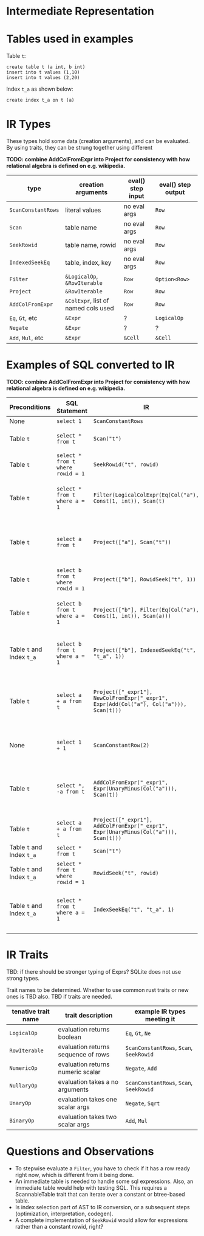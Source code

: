 Intermediate Representation
====================


# Tables used in examples

Table `t`:
```
create table t (a int, b int)
insert into t values (1,10)
insert into t values (2,20)
```

Index `t_a` as shown below: 
```
create index t_a on t (a)
```

# IR Types
These types hold some data (creation arguments), and can be evaluated.  By using traits, they
can be strung together using different 

**TODO: combine AddColFromExpr into Project for consistency with how relational algebra is defined on e.g. wikipedia.**

|       type         | creation arguments | eval() step input | eval() step output  |
| ------------------ | ------------------ | ---------------- | ------------- |
| `ScanConstantRows` | literal     values | no eval args     | `Row`        |
| `Scan`             | table name         | no eval args     | `Row`        |
| `SeekRowid`        | table name, rowid  | no eval args     | `Row`        |
| `IndexedSeekEq`    | table, index, key  | no eval args     | `Row`        |
| `Filter`           | `&LogicalOp`, `&RowIterable` | `Row` | `Option<Row>` |
| `Project`          | `&RowIterable`     | `Row`            | `Row`        |
| `AddColFromExpr`   | `&ColExpr`, list of named cols used  | `Row` | `Row` |
| `Eq`, `Gt`, etc    | `&Expr`            | ?                | `LogicalOp`  |
| `Negate`           | `&Expr`            |  ?               | ?            |
| `Add`, `Mul`, etc  | `&Expr`            |  `&Cell`         | `&Cell`      |

# Examples of SQL converted to IR

**TODO: combine AddColFromExpr into Project for consistency with how relational algebra is defined on e.g. wikipedia.**


|  Preconditions | SQL Statement           |    IR    |   Notes |
| - | --------------- | ----------- | --------- |
| None | `select 1` | `ScanConstantRows` |  |
| Table `t` | `select * from t` | `Scan("t")` |  A star says we don't need a `Project`. |
| Table `t` | `select * from t where rowid = 1` | `SeekRowid("t", rowid)` |  | 
| Table `t` | `select * from t where a = 1` | `Filter(LogicalColExpr(Eq(Col("a"), Const(1, int)), Scan(t)` | `Filter` only returns rows from _arg2_ which match expression _arg1_. |
| Table `t` | `select a from t` | `Project(["a"], Scan("t"))` | `Project` drops columns not mentioned in the column list (arg1) from table (arg2) |
| Table `t` | `select b from t where rowid = 1` | `Project(["b"], RowidSeek("t", 1))` | |
| Table `t` | `select b from t where a = 1` | `Project(["b"], Filter(Eq(Col("a"), Const(1, int)), Scan(a)))` | `Filter` only returns rows from _arg2_ which match expression _arg1_. | 
| Table `t` and Index `t_a` | `select b from t where a = 1` | `Project(["b"], IndexedSeekEq("t", "t_a", 1))` | `Filter` only returns rows from _arg2_ which match expression _arg1_. | 
| Table `t`  | `select a + a from t` | `Project(["_expr1"], NewColFromExpr("_expr1", Expr(Add(Col("a"), Col("a"))), Scan(t)))` |  NewColFromExpr adds a new column to table named _arg1_ to the table _arg3_ computed with expression _arg2_.   |
| None | `select 1 + 1`    | `ScanConstantRow(2)` | Constant expressions are evaluated before query exectution
| Table `t` | `select *, -a from t` | `AddColFromExpr("_expr1", Expr(UnaryMinus(Col("a"))), Scan(t))` | `AddColFromExpr` adds a new column to table named _arg1_ to the table _arg3_ computed with expression _arg2_. |
| Table `t` | `select a + a from t` | `Project(["_expr1"], AddColFromExpr("_expr1", Expr(UnaryMinus(Col("a"))), Scan(t)))` |  NewColFromExpr .   |
| Table `t` and Index `t_a` | `select * from t` | `Scan("t")` | No change. |
| Table `t` and Index `t_a` | `select * from t where rowid = 1` | `RowidSeek("t", rowid)` | No change | 
| Table `t` and Index `t_a` | `select * from t where a = 1` | `IndexSeekEq("t", "t_a", 1)` | `IndexSeekEq` returns the range of values in _arg1_ equal to _arg3_ using index table _arg2_. | 

# IR Traits

TBD: if there should be stronger typing of Exprs? SQLite does not use strong types.

Trait names to be determined.  Whether to use common rust traits or new ones is TBD also.
TBD if traits are needed.

| tenative trait name |      trait description              | example IR types meeting it   |
| ------------------- | ----------------------------------- | ------------------------------ | 
| `LogicalOp`         | evaluation returns boolean          | `Eq`, `Gt`, `Ne`               |
| `RowIterable`       | evaluation returns sequence of rows | `ScanConstantRows`, `Scan`, `SeekRowid` |
| `NumericOp`         | evaluation returns numeric scalar   | `Negate`, `Add`                |
| `NullaryOp`         | evaluation takes a no arguments     | `ScanConstantRows`, `Scan`, `SeekRowid` |
| `UnaryOp`           | evaluation takes one scalar args    | `Negate`, `Sqrt`               |
| `BinaryOp`          | evaluation takes two scalar args    | `Add`, `Mul`                   |

# Questions and Observations
-   To stepwise evaluate a `Filter`, you have to check if it has a row ready right now, which is different from it being done.
-   An immediate table is needed to handle some sql expressions.  Also, an immediate table would help with testing SQL.  This requires
    a ScannableTable trait that can iterate over a constant or btree-based table. 
-   Is index selection part of AST to IR conversion, or  a subsequent steps (optimization, interpretation, codegen).
-   A complete implementation of `SeekRowid` would allow for expressions rather than a constant rowid, right?

